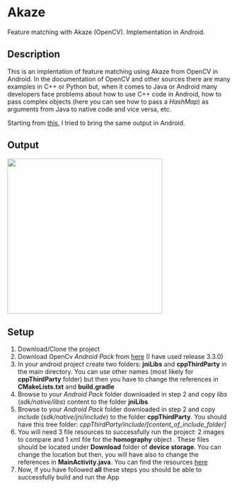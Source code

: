 # Akaze
Feature matching with Akaze (OpenCV). Implementation in Android.

## Description

This is an implentation of feature matching using Akaze from OpenCV in Android. 
In the documentation of OpenCV and other sources there are many examples in C++ or Python but, when it comes to Java or Android
many developers face problems about how to use C++ code in Android, how to pass complex objects (here you can see how to pass a <i>HashMap</i>) as arguments 
from Java to native code and vice versa, etc.

Starting from <a target="_blank" href="http://docs.opencv.org/3.3.0/db/d70/tutorial_akaze_matching.html">this</a>, I tried to bring the same output in Android.

## Output
  <img src="https://s1.postimg.org/36d2okelwf/Screenshot_1507063404.png" width="350"/>
  
## Setup

<ol>
  <li>Download/Clone the project</li>
  <li>Download OpenCv <i>Android Pack</i> from <a target="_blank" href="http://opencv.org/releases.html">here</a> (I have used release 3.3.0)</li>
  <li>In your android project create two folders: <b>jniLibs</b> and <b>cppThirdParty</b> in the main directory. 
  You can use other names (most likely for <b>cppThirdParty</b> folder) but then you have to change the references in <b>CMakeLists.txt</b> and <b>build.gradle</b></li>
  <li>Browse to your <i>Android Pack</i> folder downloaded in step 2 and copy <i>libs</i> (<i>sdk/native/libs</i>) 
  content to the folder <b>jniLibs</b></li>
  <li>Browse to your <i>Android Pack</i> folder downloaded in step 2 and copy <i>include</i> (<i>sdk/native/jni/include</i>) 
  to the folder <b>cppThirdParty</b>. You should have this tree folder: <i>cppThirdParty/include/[content_of_include_folder]</i> </li>
  <li>You will need 3 file resources to successfully run the project: 2 images to compare and 1 xml file for the <b>homography</b> object
  . These files should be located under <b>Download</b> folder of <b>device storage</b>. You can change the location but then, you will have 
  also to change the references in <b>MainActivity.java</b>. You can find the resources <a target="_blank" href="https://github.com/dbeqiraj/Akaze/tree/master/resources">here</a></li>
  <li>Now, if you have followed <b>all</b> these steps you should be able to successfully build and run the App</li>
</ol>
